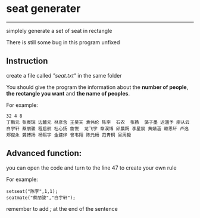 # seat generater

-----

simplely generate a set of seat in rectangle

There is still some bug in this program unfixed

## Instruction

create a file called *"seat.txt"* in the same folder

You should give the program the information about the **number of people**, **the rectangle you want** and **the name of peoples**.

For example:

```
32 4 8
丁鹏元	张宸瑞	边麓元	林彦含	王昊天	袁伟伦	陈李	石农	张扬	骆子墨	迟涵予	廖从云	白宇轩	蔡朋骏	程启航	杜心扬	詹悦	龙飞宇	章淏博	邱晨朔	李星宸	黄婧涵	赖思轩	卢逸	郑俊永	龚搏扬	杨熙宇	金建烨	曾韦翔	陈元畅	范青桐	吴周毅	
```
## Advanced function:

you can open the code and turn to the line 47 to create your own rule

For example:

```
setseat("陈李",1,1);
seatmate("蔡朋骏","白宇轩");
```

remember to add *;* at the end of the sentence

